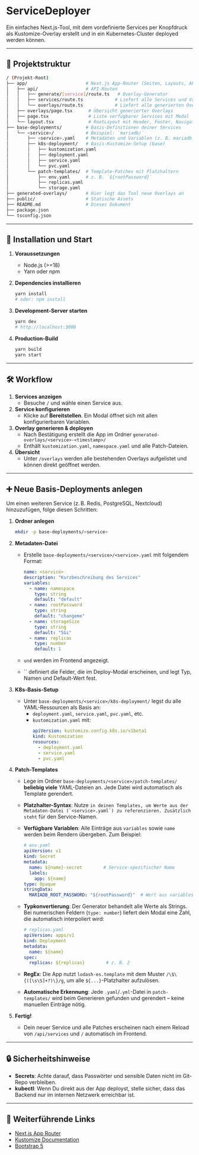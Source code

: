 # ServiceDeployer

Ein einfaches Next.js-Tool, mit dem vordefinierte Services per Knopfdruck als Kustomize-Overlay erstellt und in ein Kubernetes-Cluster deployed werden können.

---

## 📂 Projektstruktur

```bash
/ (Projekt-Root)
├── app/                      # Next.js App-Router (Seiten, Layouts, API-Routen)
│   ├── api/                  # API-Routen
│   │   ├── generate/[service]/route.ts   # Overlay-Generator
│   │   ├── services/route.ts            # Liefert alle Services und Variablen
│   │   └── overlays/route.ts            # Liefert alle generierten Overlays
│   ├── overlays/page.tsx      # Übersicht generierter Overlays
│   ├── page.tsx               # Liste verfügbarer Services mit Modal
│   └── layout.tsx             # RootLayout mit Header, Footer, Navigation
├── base-deployments/         # Basis-Definitionen deiner Services
│   └── <service>/            # Beispiel: `mariadb/`
│       ├── <service>.yaml    # Metadaten und Variablen (z. B. mariadb.yaml)
│       ├── k8s-deployment/   # Basis-Kustomize-Setup (base)
│       │   ├── kustomization.yaml
│       │   ├── deployment.yaml
│       │   ├── service.yaml
│       │   └── pvc.yaml
│       └── patch-templates/  # Template-Patches mit Platzhaltern
│           ├── env.yaml      # z. B. `${rootPassword}`
│           ├── replicas.yaml
│           └── storage.yaml
├── generated-overlays/       # Hier legt das Tool neue Overlays an
├── public/                   # Statische Assets
├── README.md                 # Dieses Dokument
├── package.json
└── tsconfig.json
```

---

## 🚀 Installation und Start

1. **Voraussetzungen**

    - Node.js (>=18)
    - Yarn oder npm

2. **Dependencies installieren**

   ```bash
   yarn install
   # oder: npm install
   ```

3. **Development-Server starten**

   ```bash
   yarn dev
   # http://localhost:3000
   ```

4. **Production-Build**

   ```bash
   yarn build
   yarn start
   ```

---

## 🛠️ Workflow

1. **Services anzeigen**
    - Besuche `/` und wähle einen Service aus.
2. **Service konfigurieren**
    - Klicke auf **Bereitstellen**. Ein Modal öffnet sich mit allen konfigurierbaren Variablen.
3. **Overlay generieren & deployen**
    - Nach Bestätigung erstellt die App im Ordner `generated-overlays/<service>-<timestamp>/`
    - Enthält `kustomization.yaml`, `namespace.yaml` und alle Patch-Dateien.
4. **Übersicht**
    - Unter `/overlays` werden alle bestehenden Overlays aufgelistet und können direkt geöffnet werden.

---

## ➕ Neue Basis-Deployments anlegen

Um einen weiteren Service (z. B. Redis, PostgreSQL, Nextcloud) hinzuzufügen, folge diesen Schritten:

1. **Ordner anlegen**

   ```bash
   mkdir -p base-deployments/<service>
   ```

2. **Metadaten-Datei**

    - Erstelle `base-deployments/<service>/<service>.yaml` mit folgendem Format:

      ```yaml
      name: <service>
      description: "Kurzbeschreibung des Services"
      variables:
        - name: namespace
          type: string
          default: "default"
        - name: rootPassword
          type: string
          default: "changeme"
        - name: storageSize
          type: string
          default: "5Gi"
        - name: replicas
          type: number
          default: 1
      ```

    - `` und `` werden im Frontend angezeigt.

    - `` definiert die Felder, die im Deploy-Modal erscheinen, und legt Typ, Namen und Default-Wert fest.

3. **K8s-Basis-Setup**

    - Unter `base-deployments/<service>/k8s-deployment/` legst du alle YAML-Ressourcen als Basis an:
        - `deployment.yaml`, `service.yaml`, `pvc.yaml`, etc.
        - `kustomization.yaml` mit:
          ```yaml
          apiVersion: kustomize.config.k8s.io/v1beta1
          kind: Kustomization
          resources:
            - deployment.yaml
            - service.yaml
            - pvc.yaml
          ```

4. **Patch-Templates**

    - Lege im Ordner `base-deployments/<service>/patch-templates/` **beliebig viele** YAML-Dateien an. Jede Datei wird automatisch als Template gerendert.

    - **Platzhalter-Syntax**: Nutze `` in deinen Templates, um Werte aus der Metadaten-Datei (`<service>.yaml`) zu referenzieren. Zusätzlich steht `` für den Service-Namen.

    - **Verfügbare Variablen**: Alle Einträge aus `variables` sowie `name` werden beim Rendern übergeben. Zum Beispiel:

      ```yaml
      # env.yaml
      apiVersion: v1
      kind: Secret
      metadata:
        name: ${name}-secret        # Service-spezifischer Name
        labels:
          app: ${name}
      type: Opaque
      stringData:
        MARIADB_ROOT_PASSWORD: "${rootPassword}"  # Wert aus variables
      ```

    - **Typkonvertierung**: Der Generator behandelt alle Werte als Strings. Bei numerischen Feldern (`type: number`) liefert dein Modal eine Zahl, die automatisch interpoliert wird:

      ```yaml
      # replicas.yaml
      apiVersion: apps/v1
      kind: Deployment
      metadata:
        name: ${name}
      spec:
        replicas: ${replicas}        # z. B. 2
      ```

    - **RegEx**: Die App nutzt `lodash-es.template` mit dem Muster `/\$\{([\s\S]+?)\}/g`, um alle `${...}`-Platzhalter aufzulösen.

    - **Automatische Erkennung**: Jede `.yaml`/`.yml`-Datei in `patch-templates/` wird beim Generieren gefunden und gerendert – keine manuellen Einträge nötig.

5. **Fertig!**

    - Dein neuer Service und alle Patches erscheinen nach einem Reload von `/api/services` und `/` automatisch im Frontend.

---

## 🔒 Sicherheitshinweise

- **Secrets**: Achte darauf, dass Passwörter und sensible Daten nicht im Git-Repo verbleiben.
- **kubectl**: Wenn Du direkt aus der App deployst, stelle sicher, dass das Backend nur im internen Netzwerk erreichbar ist.

---

## 📖 Weiterführende Links

- [Next.js App Router](https://nextjs.org/docs/app)
- [Kustomize Documentation](https://kustomize.io/)
- [Bootstrap 5](https://getbootstrap.com/)

